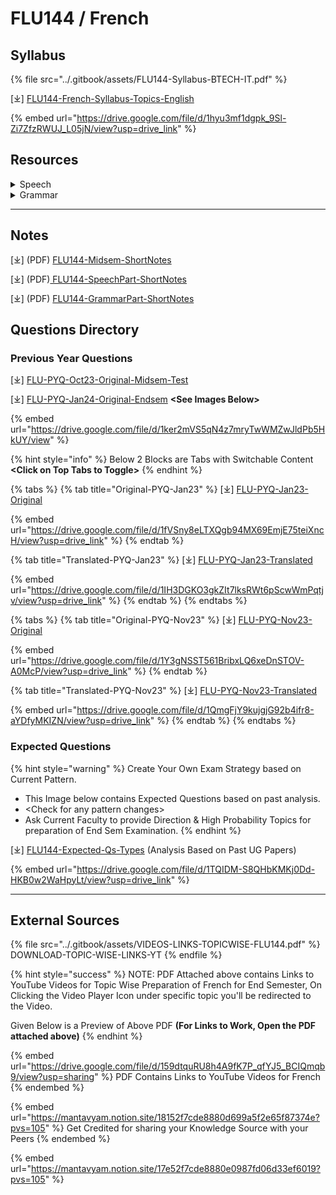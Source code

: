# FLU144 / French

## Syllabus

{% file src="../.gitbook/assets/FLU144-Syllabus-BTECH-IT.pdf" %}

\[⤓] [FLU144-French-Syllabus-Topics-English](https://drive.google.com/file/d/1hyu3mf1dgpk_9Sl-Zi7ZfzRWUJ_L05jN/view?usp=drive_link)

{% embed url="https://drive.google.com/file/d/1hyu3mf1dgpk_9Sl-Zi7ZfzRWUJ_L05jN/view?usp=drive_link" %}

## Resources

<details>

<summary>Speech</summary>

\[⤓] [Unit1](https://drive.google.com/file/d/1xmmydEZn6IgdKj_tUm8Eh7ni_zyeva8y/view?usp=drive_link)

\[⤓] [Unit2](https://drive.google.com/file/d/1AYD4JqxMNLPjrWEhDsOHyrQYdr4Vb9Aq/view?usp=drive_link)

\[⤓] [Unit3](https://drive.google.com/file/d/1vhuxJyXbT0iZWVlCaRIWTQRrGbCHqklR/view?usp=drive_link)

\[ ▶︎ ] [Intro (Yourself / Someone Else)](https://youtu.be/n9yclXqP5Nc?si=1iI6DqSUJWf2NBVn)

\[ ▶︎ ] [Greetings (Say Hello)](https://youtu.be/GUrSnmx-9zg?si=vGPuP59GeYDFUvsW)

\[ ▶︎ ] [Counting (Numbers upto 1000](https://youtu.be/G6bgXhz5WY8?si=yRehbqrtsavQPVxu))

\[ ▶︎ ] [Professions (Jobs)](https://youtu.be/rDr0jcwBfqY?si=92gZITkVtS7sMA5G)

\[ ▶︎ ] [Days of Week](https://youtu.be/rim94Xp2XQ4?si=QGeBDnWlJwhhyxYq)

\[ ▶︎ ] [Months of Year](https://youtu.be/vXcXPP_KYoA?si=EptNr9V7WZoi0iWU)

\[ ▶︎ ] [Appearance (Physical](https://youtu.be/8iyla80YRFY?si=Xk7M2OZqwNnrmJLb))

\[ ▶︎ ] [Traits (Character)](https://youtu.be/PTcjF_TrFLM?si=0PgcYKxXRyjt-mp0)

\[ ▶︎ ] [Nationalities (Countries/Languages)](https://youtu.be/pbcwY7btwZU?si=g26qVzzavc4nhDQp)

</details>

<details>

<summary>Grammar</summary>

\[ ▶︎ ] [Nouns (Masculine/Feminine)](https://youtu.be/_uhFV3lD_wg?si=g5ZSVlTimAbQFBaG)

\[ ▶︎ ] [Article (Definite)](https://youtu.be/OCs_5X5c0YA?si=zYGY6yFOA1vB-GJs)

\[ ▶︎ ] [Article (Indefinite)](https://youtu.be/DSiG8mYiwkI?si=ll7xLGXgpsX0Mcrk)

\[ ▶︎ ] [Article (Contracted)](https://app.gitbook.com/o/NkGE0lRg45bL5oWcCqAZ/s/wyr7XkhiJoMd59jgwesC/)

\[ ▶︎ ] [Subject Pronouns (Singular/Plural)](https://youtu.be/nyfRpRnyXmw?si=K_JevM6lfeBf4-fW)

\[ ▶︎ ] [Pronouns - Tonic](https://youtu.be/11KUkGmjZ30?si=g7HO7GectDEVESw8)

\[ ▶︎ ] [Verbs (1/2/3 Groups)](https://youtu.be/tuLSsfQ5GOQ?si=f9X_19mrl-i--4WF)

\[ ▶︎ ] [Verbs (1st Group in Present)](https://youtu.be/j3gqgpxxtqI?si=bzxBpddtFzGf8LVQ)

\[ ▶︎ ] [Adjectives](https://youtu.be/1-5OlGCqNbg?si=1qLdSuAht4gBRt6X)

\[ ▶︎ ] [Possessive Adjectives](https://youtu.be/ycPEbzPHkow?si=jFSsmVTjU2Bj3VIk)

\[ ▶︎ ] [Adverbs](https://youtu.be/nvh4c6dVt5E?si=t7nXj9xEgWY366Ly)

\[ ▶︎ ] [Asking Questions](https://youtu.be/dozFkBHeRyY?si=Sy0jnkI0KfZqZBA_)

\[ ▶︎ ] [Prepositions (of place)](https://youtu.be/iEyvIzPKuIY?si=3Yw3wOgfI58LV8k0)

\[ ▶︎ ] [There is (Il Ya)](https://youtu.be/nJhG9eFlD8o?si=4ZwbQqDujwz4kVqJ)

</details>

***

## Notes

\[⤓] (PDF) [FLU144-Midsem-ShortNotes](https://drive.google.com/file/d/1yEvFM4JHznQSSsMpAJUTNKaLZhwsQk5V/view?usp=drive_link)

\[⤓] (PDF)[ FLU144-SpeechPart-ShortNotes](https://drive.google.com/file/d/1roQIY3UqnpAcAJ4vrXuZkTm_ycorU06-/view?usp=drive_link)

\[⤓] (PDF) [FLU144-GrammarPart-ShortNotes](https://drive.google.com/file/d/1b14d2kEwOc6-PaUb11x1BP2INUaFcNAO/view?usp=drive_link)

## Questions Directory

### Previous Year Questions

\[⤓] [FLU-PYQ-Oct23-Original-Midsem-Test](https://drive.google.com/file/d/1CvlkoTb5vbvFSH0veeRbDsfgUfJx4-C4/view?usp=drive_link)

\[⤓] [FLU-PYQ-Jan24-Original-Endsem](https://drive.google.com/file/d/1ker2mVS5qN4z7mryTwWMZwJldPb5HkUY/view?usp=drive_link) **\<See Images Below>**

{% embed url="https://drive.google.com/file/d/1ker2mVS5qN4z7mryTwWMZwJldPb5HkUY/view" %}

{% hint style="info" %}
Below 2 Blocks are Tabs with Switchable Content **\<Click on Top Tabs to Toggle>**
{% endhint %}

{% tabs %}
{% tab title="Original-PYQ-Jan23" %}
\[⤓] [FLU-PYQ-Jan23-Original](https://drive.google.com/file/d/1fVSny8eLTXQgb94MX69EmjE75teiXncH/view?usp=drive_link)

{% embed url="https://drive.google.com/file/d/1fVSny8eLTXQgb94MX69EmjE75teiXncH/view?usp=drive_link" %}
{% endtab %}

{% tab title="Translated-PYQ-Jan23" %}
\[⤓] [FLU-PYQ-Jan23-Translated](https://drive.google.com/file/d/1IH3DGKO3gkZIt7lksRWt6pScwWmPqtjv/view?usp=drive_link)

{% embed url="https://drive.google.com/file/d/1IH3DGKO3gkZIt7lksRWt6pScwWmPqtjv/view?usp=drive_link" %}
{% endtab %}
{% endtabs %}

{% tabs %}
{% tab title="Original-PYQ-Nov23" %}
\[⤓] [FLU-PYQ-Nov23-Original](https://drive.google.com/file/d/1Y3gNSST561BribxLQ6xeDnSTOV-A0McP/view?usp=drive_link)

{% embed url="https://drive.google.com/file/d/1Y3gNSST561BribxLQ6xeDnSTOV-A0McP/view?usp=drive_link" %}
{% endtab %}

{% tab title="Translated-PYQ-Nov23" %}
\[⤓] [FLU-PYQ-Nov23-Translated](https://drive.google.com/file/d/1QmgFjY9kujgjG92b4ifr8-aYDfyMKIZN/view?usp=drive_link)

{% embed url="https://drive.google.com/file/d/1QmgFjY9kujgjG92b4ifr8-aYDfyMKIZN/view?usp=drive_link" %}
{% endtab %}
{% endtabs %}

### Expected Questions

{% hint style="warning" %}
Create Your Own Exam Strategy based on Current Pattern.

* This Image below contains Expected Questions based on past analysis.
* \<Check for any pattern changes>
* Ask Current Faculty to provide Direction & High Probability Topics for preparation of End Sem Examination.
{% endhint %}

\[⤓] [FLU144-Expected-Qs-Types](https://drive.google.com/file/d/1TQIDM-S8QHbKMKj0Dd-HKB0w2WaHpyLt/view?usp=drive_link) (Analysis Based on Past UG Papers)

{% embed url="https://drive.google.com/file/d/1TQIDM-S8QHbKMKj0Dd-HKB0w2WaHpyLt/view?usp=drive_link" %}

***

## External Sources

{% file src="../.gitbook/assets/VIDEOS-LINKS-TOPICWISE-FLU144.pdf" %}
DOWNLOAD-TOPIC-WISE-LINKS-YT
{% endfile %}

{% hint style="success" %}
NOTE: PDF Attached above contains Links to YouTube Videos for Topic Wise Preparation of French for End Semester, On Clicking the Video Player Icon under specific topic you'll be redirected to the Video.

Given Below is a Preview of Above PDF **(For Links to Work, Open the PDF attached above)**
{% endhint %}

{% embed url="https://drive.google.com/file/d/159dtquRU8h4A9fK7P_qfYJ5_BCIQmqb9/view?usp=sharing" %}
PDF Contains Links to YouTube Videos for French
{% endembed %}

{% embed url="https://mantavyam.notion.site/18152f7cde8880d699a5f2e65f87374e?pvs=105" %}
Get Credited for sharing your Knowledge Source with your Peers
{% endembed %}

{% embed url="https://mantavyam.notion.site/17e52f7cde8880e0987fd06d33ef6019?pvs=105" %}
